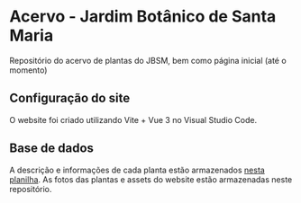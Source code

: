 # Acervo - Jardim Botânico de Santa Maria

Repositório do acervo de plantas do JBSM, bem como página inicial (até o momento)


## Configuração do site

O website foi criado utilizando Vite + Vue 3 no Visual Studio Code.

## Base de dados

A descrição e informações de cada planta estão armazenados [nesta planilha](). As fotos das plantas e assets do website estão armazenadas neste repositório.
